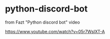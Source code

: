 # python-discord-bot

from Fazt "Python discord bot" video

https://www.youtube.com/watch?v=05r7WsIXT-A

